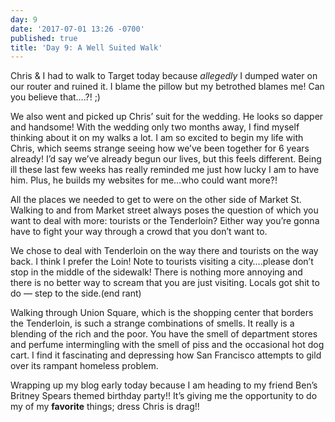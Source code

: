 ```yaml
---
day: 9
date: '2017-07-01 13:26 -0700'
published: true
title: 'Day 9: A Well Suited Walk'
---
```

Chris & I had to walk to Target today because _allegedly_ I dumped water on our router and ruined it. I blame the pillow but my betrothed blames me! Can you believe that….?! ;)

We also went and picked up Chris’ suit for the wedding. He looks so dapper and handsome! With the wedding only two months away, I find myself thinking about it on my walks a lot. I am so excited to begin my life with Chris, which seems strange seeing how we’ve been together for 6 years already! I’d say we’ve already begun our lives, but this feels different. Being ill these last few weeks has really reminded me just how lucky I am to have him. Plus, he builds my websites for me…who could want more?!

All the places we needed to get to were on the other side of Market St. Walking to and from Market street always poses the question of which you want to deal with more: tourists or the Tenderloin? Either way you’re gonna have to fight your way through a crowd that you don’t want to. 

We chose to deal with Tenderloin on the way there and tourists on the way back. I think I prefer the Loin! Note to tourists visiting a city….please don’t stop in the middle of the sidewalk! There is nothing more annoying and there is no better way to scream that you are just visiting. Locals got shit to do — step to the side.(end rant) 

Walking through Union Square, which is the shopping center that borders the Tenderloin, is such a strange combinations of smells. It really is a blending of the rich and the poor. You have the smell of department stores and perfume intermingling with the smell of piss and the occasional hot dog cart. I find it fascinating and depressing how San Francisco attempts to gild over its rampant homeless problem. 

Wrapping up my blog early today because I am heading to my friend Ben’s Britney Spears themed birthday party!! It’s giving me the opportunity to do my of my **favorite** things; dress Chris is drag!!  



